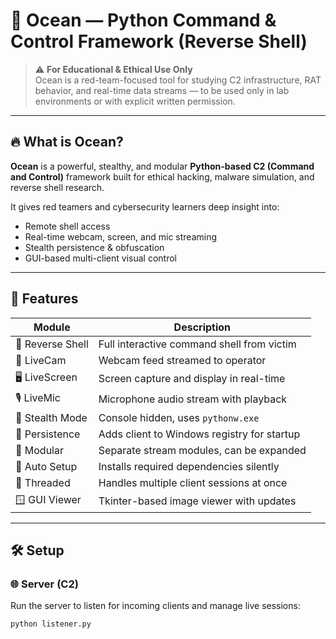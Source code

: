 # 🌊 Ocean — Python Command & Control Framework (Reverse Shell)
> ⚠️ **For Educational & Ethical Use Only**  
> Ocean is a red-team-focused tool for studying C2 infrastructure, RAT behavior, and real-time data streams — to be used only in lab environments or with explicit written permission.

---

## 🔥 What is Ocean?

**Ocean** is a powerful, stealthy, and modular **Python-based C2 (Command and Control)** framework built for ethical hacking, malware simulation, and reverse shell research.

It gives red teamers and cybersecurity learners deep insight into:

- Remote shell access
- Real-time webcam, screen, and mic streaming
- Stealth persistence & obfuscation
- GUI-based multi-client visual control

---

## 🚀 Features

| Module        | Description |
|---------------|-------------|
| 🐚 Reverse Shell | Full interactive command shell from victim |
| 📸 LiveCam      | Webcam feed streamed to operator |
| 🖥️ LiveScreen   | Screen capture and display in real-time |
| 🎙️ LiveMic      | Microphone audio stream with playback |
| 🔕 Stealth Mode | Console hidden, uses `pythonw.exe` |
| 🧠 Persistence  | Adds client to Windows registry for startup |
| 🧩 Modular      | Separate stream modules, can be expanded |
| 🔧 Auto Setup   | Installs required dependencies silently |
| 🧵 Threaded     | Handles multiple client sessions at once |
| 🪟 GUI Viewer   | Tkinter-based image viewer with updates |

---

## 🛠️ Setup

### 🌐 Server (C2)
Run the server to listen for incoming clients and manage live sessions:
```bash
python listener.py
